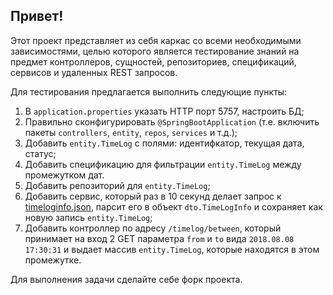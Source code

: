 ## Привет!

Этот проект представляет из себя каркас со всеми необходимыми зависимостями, целью которого является тестирование знаний на предмет контроллеров, сущностей, репозиториев, спецификаций, сервисов и удаленных REST запросов.

Для тестирования предлагается выполнить следующие пункты:

1. В `application.properties` указать HTTP порт 5757, настроить БД;
1. Правильно сконфигурировать `@SpringBootApplication` (т.е. включить пакеты `controllers`, `entity`, `repos`, `services` и т.д.);
1. Добавить `entity.TimeLog` с полями: идентифкатор, текущая дата, статус;
1. Добавить спецификацию для фильтрации `entity.TimeLog` между промежутком дат.
1. Добавить репозиторий для `entity.TimeLog`;
1. Добавить сервис, который раз в 10 секунд делает запрос к [timeloginfo.json](https://raw.githubusercontent.com/lampaa/SpringTest/master/timeloginfo.json), парсит его в объект `dto.TimeLogInfo` и сохраняет как новую запись `entity.TimeLog`;
1. Добавить контроллер по адресу `/timelog/between`, который принимает на вход 2 GET параметра `from` и `to` вида `2018.08.08 17:30:31` и выдает массив `entity.TimeLog`, которые находятся в этом промежутке. 

Для выполнения задачи сделайте себе форк проекта.
